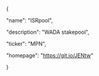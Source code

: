
{

"name": "ISRpool",

"description": "WADA stakepool",

"ticker": "MPN",

"homepage": "https://git.io/JENtw"

}
